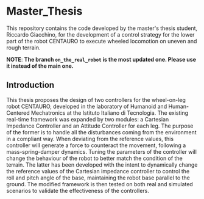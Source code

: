 # Master_Thesis

This repository contains the code developed by the master's thesis student, Riccardo Giacchino, for the development of a 
control strategy for the lower part of the robot CENTAURO to execute wheeled locomotion on uneven and rough terrain.

**NOTE**: **The branch `on_the_real_robot` is the most updated one. Please use it instead of the main one.**

## Introduction

This thesis proposes the design of two controllers for the wheel-on-leg robot CENTAURO, developed in the laboratory of Humanoid and Human-Centered Mechatronics 
at the Istituto Italiano di Tecnologia. The existing real-time framework was expanded by two modules: a Cartesian Impedance Controller and an Attitude Controller 
for each leg. The purpose of the former is to handle all the disturbances coming from the environment in a compliant way. When deviating from the reference values, 
this controller will generate a force to counteract the movement, following a mass-spring-damper dynamics. Tuning the parameters of the controller will change the 
behaviour of the robot to better match the condition of the terrain. The latter has been developed with the intent to dynamically change the reference values of the 
Cartesian impedance controller to control the roll and pitch angle of the base, maintaining the robot base parallel to the ground. The modified framework is then 
tested on both real and simulated scenarios to validate the effectiveness of the controllers.





 
  


 

